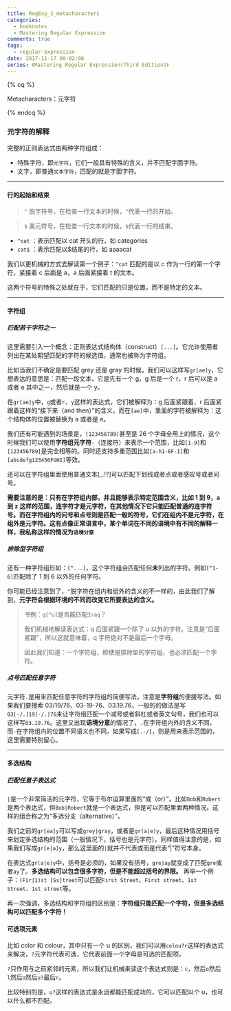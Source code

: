 ```yaml
---
title: RegExp_2_metacharacters
categories:
  - booknotes
  - Mastering Regular Expression
comments: true
tags:
  - regular-expression
date: 2017-11-17 00:02:06
series: 《Mastering Regular Expression(Third Edition)》
---
```


{% cq %}

Metacharacters：元字符

{% endcq %}

<!-- more -->

### 元字符的解释

完整的正则表达式由两种字符组成：

- 特殊字符，即`元字符`，它们一般具有特殊的含义，并不匹配字面字符。
- 文字，即普通`文本字符`，匹配的就是字面字符。

---

#### 行的起始和结束

> `^` 脱字符号，在检查一行文本的时候，`^`代表一行的开始。

> `$` 美元符号，在检查一行文本的时候，`$`代表一行的结束。

- `^cat` ：表示匹配以 cat 开头的行，如 categories
- `cat$` ：表示匹配以\$结尾的行，如 aaaacat

我们以更机械的方式去解读第一个例子：`^cat` 匹配的是以 c 作为一行的第一个字符，紧接着 c 后面是 a，a 后面紧接着 t 的文本。

这两个符号的特殊之处就在于，它们匹配的只是位置，而不是特定的文本。

---

#### 字符组

##### 匹配若干字符之一

这里需要引入一个概念：正则表达式结构体（construct）`[...]`。它允许使用者列出在某处期望匹配的字符的候选值，通常也被称为字符组。

比如当我们不确定是要匹配 grey 还是 gray 的时候，我们可以这样写`gr[ae]y`，它想表达的意思是：匹配一段文本，它是先有一个 g，g 后是一个 r，r 后可以是 a 或者 e 其中之一，然后就是一个 y。

在`gr[ae]y`中，`g`或者`r`、`y`这样的表达式，它们被解释为：g 后面紧跟着、r 后面紧跟着这样的“接下来（and then）”的含义，而在`[ae]`中，里面的字符被解释为：这个结构体的位置被替换为 a 或者是 e。

我们还有可能遇到的场景是，`[123456789]`甚至是 26 个字母全用上的情况，这个时候我们可以使用**字符组元字符**`-`（连接符）来表示一个范围，比如`[1-9]`和`[123456789]`是完全相等的。同时还支持多重范围比如`[a-h1-6F-I]`和`[abcdefg123456FGHI]`等效。

还可以在字符组里面使用普通文本[_.!?]可以匹配下划线或者点或者感叹号或者问号。

**需要注意的是：只有在字符组内部，并且能够表示特定范围含义，比如 1 到 9，a 到 z 这样的范围，连字符才是元字符，在其他情况下它只能匹配普通的连字符号。而在字符组内的问号和点号则是匹配一般的符号，它们在组内不是元字符，在组外是元字符。这有点像正常语言中，某个单词在不同的语境中有不同的解释一样，我私称这样的情况为`语境分意`**

##### 排除型字符组

还有一种字符组形如：`[^...]`，这个字符组会匹配任何**未**列出的字符。例如`[^1-6]`匹配除了 1 到 6 以外的任何字符。

你可能已经注意到了，`^`脱字符在组内和组外的含义的不一样的，由此我们了解到，**元字符会根据环境的不同而改变它所要表达的含义。**

> 书例：`q[^u]`是否能匹配`Iraq`？
>
> 我们机械地解读表达式：q 后面紧跟一个除了 u 以外的字符。注意是“后面紧跟”，所以这就意味着，q 字符绝对不是最后一个字母。
>
> 因此我们知道：一个字符组，即使是排除型的字符组，也必须匹配一个字符。

##### 点号匹配任意字符

元字符`.`是用来匹配任意字符的字符组的简便写法，注意是**字符组**的便捷写法。如果我们要搜索 03/19/76、03-19-76、03.19.76，一般的的做法是写`03[-/.]19[-/.]76`来让字符组匹配一个减号或者斜杠或者英文句号，我们也可以这样写`03.19.76`。这里又出现**语境分意**的情况了，`.`在字符组内外的含义不同，而`-`在字符组内的位置不同语义也不同，如果写成`[.-/]`，则是用来表示范围的，这里需要特别留心。

---

#### 多选结构

##### 匹配任意子表达式

`|`是一个非常简洁的元字符，它等于布尔运算里面的“或（or）”。比如`Bob`和`Robert`是两个表达式，但`Bob|Robert`就是一个表达式，但是可以匹配里面两种情况。这样的组合称之为“多选分支（alternative）”。

我们之前的`gr[ea]y`可以写成`grey|gray`，或者是`gr(a|e)y`，最后这种情况用括号来划定多选结构的范围（一般情况下，括号也是元字符）。同样值得注意的是，如果我们写成`gr[e|a]y`，那么这里面的`|`就并不代表或而是代表“|”符号本身。

在表达式`gr(a|e)y`中，括号是必须的，如果没有括号，`gre|ay`就变成了匹配`gre`或者`ay`了。**多选结构可以包含很多字符，但是不能超过括号的界限。** 再举一个例子：`(Fir|1)st [Ss]treet`可以匹配`First Street`、`First street`、`1st Street`、`1st street`等。

再一次强调，多选结构和字符组的区别是：**字符组只能匹配一个字符，但是多选结构可以匹配多个字符！**

#### 可选项元素

比如 color 和 colour，其中只有一个 u 的区别，我们可以用`colou?r`这样的表达式来解决，`?`元字符代表可选，它代表前面一个字母是可选的匹配项。

`?`只作用与之前紧邻的元素，所以我们让机械来读这个表达式则是：`c`，然后`o`然后`l`然后`o`然后`u?`最后`r`。

比较特别的是，`u?`这样的表达式是永远都能匹配成功的，它可以匹配以个 u，也可以什么都不匹配。
